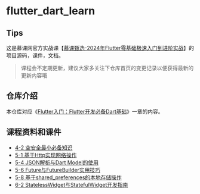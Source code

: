 # flutter_dart_learn

## Tips
这是慕课网官方实战课【[慕课甄选-2024年Flutter零基础极速入门到进阶实战](https://coding.imooc.com/class/741.html)】的项目源码，课件，文档。

>课程会不定期更新，建议大家多关注下仓库首页的变更记录以便获得最新的更新内容哦

## 仓库介绍
本仓库对应《[Flutter入门：Flutter开发必备Dart基础](https://coding.imooc.com/class/741.html)》一章的内容。

## 课程资料和课件
- [4-2 空安全最小必备知识](https://coding.imooc.com/lesson/741.html#mid=80159)
- [5-1 基于Http实现网络操作](https://coding.imooc.com/lesson/741.html#mid=80160)
- [5-4 JSON解析与Dart Model的使用](https://coding.imooc.com/lesson/741.html#mid=80161)
- [5-6 Future与FutureBuilder实用技巧](https://coding.imooc.com/lesson/741.html#mid=80162)
- [5-8 基于shared_preferences的本地存储操作](https://coding.imooc.com/lesson/741.html#mid=80163)
- [6-2 StatelessWidget与StatefulWidget开发指南](https://coding.imooc.com/lesson/741.html#mid=80164)

